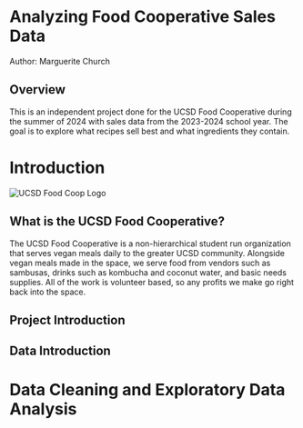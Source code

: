 # Analyzing Food Cooperative Sales Data

Author: Marguerite Church

## Overview

This is an independent project done for the UCSD Food Cooperative during the summer of 2024 with
sales data from the 2023-2024 school year. The goal is to explore what recipes sell best and what ingredients they contain.

# Introduction

![UCSD Food Coop Logo](https://pbs.twimg.com/profile_images/1451337247194640385/XKvNbnGe_400x400.jpg)

## What is the UCSD Food Cooperative?

The UCSD Food Cooperative is a non-hierarchical student run organization that serves vegan meals daily to the greater UCSD community. Alongside vegan meals made in the space, we serve food from vendors such as sambusas, drinks such as kombucha and coconut water, and basic needs supplies. All of the work is volunteer based, so any profits we make go right back into the space. 

## Project Introduction

## Data Introduction

# Data Cleaning and Exploratory Data Analysis
